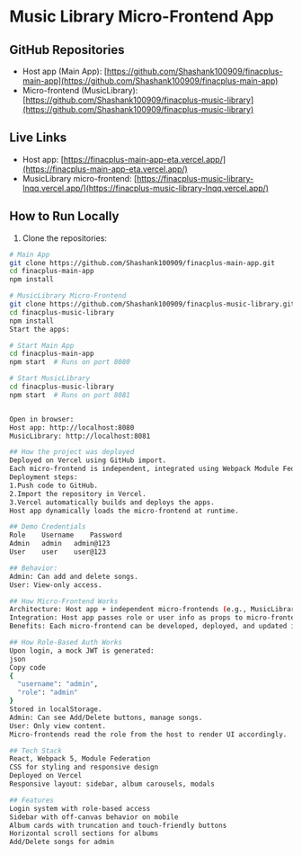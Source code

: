 # Music Library Micro-Frontend App

## GitHub Repositories
- Host app (Main App): [https://github.com/Shashank100909/finacplus-main-app](https://github.com/Shashank100909/finacplus-main-app)  
- Micro-frontend (MusicLibrary): [https://github.com/Shashank100909/finacplus-music-library](https://github.com/Shashank100909/finacplus-music-library)


## Live Links
- Host app: [https://finacplus-main-app-eta.vercel.app/](https://finacplus-main-app-eta.vercel.app/)  
- MusicLibrary micro-frontend: [https://finacplus-music-library-lnqq.vercel.app/](https://finacplus-music-library-lnqq.vercel.app/)


## How to Run Locally
1. Clone the repositories:
```bash
# Main App
git clone https://github.com/Shashank100909/finacplus-main-app.git
cd finacplus-main-app
npm install

# MusicLibrary Micro-Frontend
git clone https://github.com/Shashank100909/finacplus-music-library.git
cd finacplus-music-library
npm install
Start the apps:

# Start Main App
cd finacplus-main-app
npm start  # Runs on port 8080

# Start MusicLibrary
cd finacplus-music-library
npm start  # Runs on port 8081


Open in browser:
Host app: http://localhost:8080
MusicLibrary: http://localhost:8081

## How the project was deployed
Deployed on Vercel using GitHub import.
Each micro-frontend is independent, integrated using Webpack Module Federation.
Deployment steps:
1.Push code to GitHub.
2.Import the repository in Vercel.
3.Vercel automatically builds and deploys the apps.
Host app dynamically loads the micro-frontend at runtime.

## Demo Credentials
Role	Username	Password
Admin	admin	admin@123
User	user	user@123

## Behavior:
Admin: Can add and delete songs.
User: View-only access.

## How Micro-Frontend Works
Architecture: Host app + independent micro-frontends (e.g., MusicLibrary) via Module Federation.
Integration: Host app passes role or user info as props to micro-frontends.
Benefits: Each micro-frontend can be developed, deployed, and updated independently.

## How Role-Based Auth Works
Upon login, a mock JWT is generated:
json
Copy code
{
  "username": "admin",
  "role": "admin"
}
Stored in localStorage.
Admin: Can see Add/Delete buttons, manage songs.
User: Only view content.
Micro-frontends read the role from the host to render UI accordingly.

## Tech Stack
React, Webpack 5, Module Federation
CSS for styling and responsive design
Deployed on Vercel
Responsive layout: sidebar, album carousels, modals

## Features
Login system with role-based access
Sidebar with off-canvas behavior on mobile
Album cards with truncation and touch-friendly buttons
Horizontal scroll sections for albums
Add/Delete songs for admin